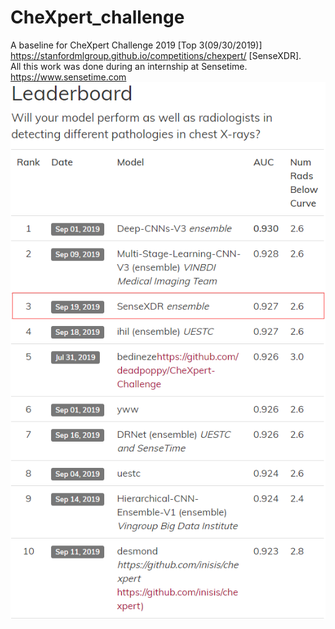 # CheXpert_challenge
A baseline for CheXpert Challenge 2019 [Top 3(09/30/2019)]  
https://stanfordmlgroup.github.io/competitions/chexpert/ [SenseXDR].  
All this work was done during an internship at Sensetime.  
https://www.sensetime.com  
![image](https://github.com/Luoxd1996/CheXpert_challenge/blob/master/leaderboard.png)  
